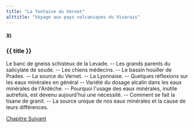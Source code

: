 ```yaml
---
title: "La fontaine du Vernet"
alttitle: "Voyage aux pays volcaniques du Vivarais"
---
```


#### XI

### {{ title }}

<div id="tltr">

Le banc de gneiss schisteux de la Levade. -- Les grands parents du salicylate de
soude. -- Les chiens médecins. -- Le bassin houiller de Prades. -- La source du
Vernet. -- La Lyonnaise. -- Quelques réflexions sur les eaux minérales en
général -- Variété du dosage alcalin dans les eaux minérales de l'Ardèche. --
Pourquoi l'usage des eaux minérales, inutile autrefois, est devenu aujourd'hui
une nécessité. -- Comment se fait la tisane de granit. -- La source unique de
nos eaux minérales et la cause de leurs différences.

</div>

<div id="next">

[Chapitre Suivant](12.html)

</div>
